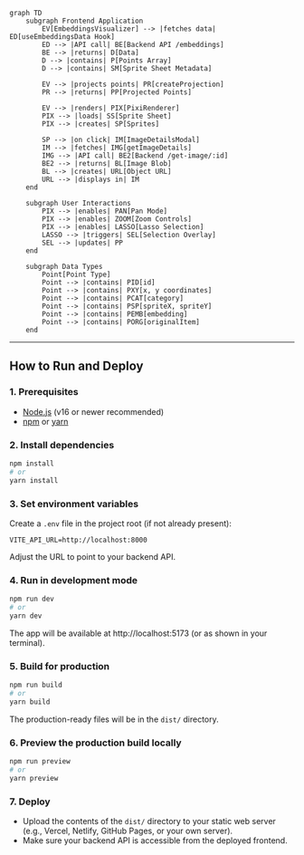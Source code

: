 ```mermaid
graph TD
    subgraph Frontend Application
        EV[EmbeddingsVisualizer] --> |fetches data| ED[useEmbeddingsData Hook]
        ED --> |API call| BE[Backend API /embeddings]
        BE --> |returns| D[Data]
        D --> |contains| P[Points Array]
        D --> |contains| SM[Sprite Sheet Metadata]
        
        EV --> |projects points| PR[createProjection]
        PR --> |returns| PP[Projected Points]
        
        EV --> |renders| PIX[PixiRenderer]
        PIX --> |loads| SS[Sprite Sheet]
        PIX --> |creates| SP[Sprites]
        
        SP --> |on click| IM[ImageDetailsModal]
        IM --> |fetches| IMG[getImageDetails]
        IMG --> |API call| BE2[Backend /get-image/:id]
        BE2 --> |returns| BL[Image Blob]
        BL --> |creates| URL[Object URL]
        URL --> |displays in| IM
    end

    subgraph User Interactions
        PIX --> |enables| PAN[Pan Mode]
        PIX --> |enables| ZOOM[Zoom Controls]
        PIX --> |enables| LASSO[Lasso Selection]
        LASSO --> |triggers| SEL[Selection Overlay]
        SEL --> |updates| PP
    end

    subgraph Data Types
        Point[Point Type]
        Point --> |contains| PID[id]
        Point --> |contains| PXY[x, y coordinates]
        Point --> |contains| PCAT[category]
        Point --> |contains| PSP[spriteX, spriteY]
        Point --> |contains| PEMB[embedding]
        Point --> |contains| PORG[originalItem]
    end
```

---

## How to Run and Deploy

### 1. Prerequisites

- [Node.js](https://nodejs.org/) (v16 or newer recommended)
- [npm](https://www.npmjs.com/) or [yarn](https://yarnpkg.com/)

### 2. Install dependencies

```bash
npm install
# or
yarn install
```

### 3. Set environment variables

Create a `.env` file in the project root (if not already present):

```
VITE_API_URL=http://localhost:8000
```

Adjust the URL to point to your backend API.

### 4. Run in development mode

```bash
npm run dev
# or
yarn dev
```

The app will be available at http://localhost:5173 (or as shown in your terminal).

### 5. Build for production

```bash
npm run build
# or
yarn build
```

The production-ready files will be in the `dist/` directory.

### 6. Preview the production build locally

```bash
npm run preview
# or
yarn preview
```

### 7. Deploy

- Upload the contents of the `dist/` directory to your static web server (e.g., Vercel, Netlify, GitHub Pages, or your own server).
- Make sure your backend API is accessible from the deployed frontend.